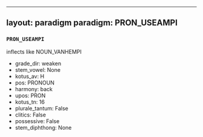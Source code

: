 
---
layout: paradigm
paradigm: PRON_USEAMPI
---
### ` PRON_USEAMPI `

inflects like NOUN_VANHEMPI
* grade_dir: weaken
* stem_vowel: None
* kotus_av: H
* pos: PRONOUN
* harmony: back
* upos: PRON
* kotus_tn: 16
* plurale_tantum: False
* clitics: False
* possessive: False
* stem_diphthong: None
